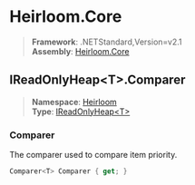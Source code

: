 # Heirloom.Core

> **Framework**: .NETStandard,Version=v2.1  
> **Assembly**: [Heirloom.Core][0]  

## IReadOnlyHeap\<T>.Comparer

> **Namespace**: [Heirloom][0]  
> **Type**: [IReadOnlyHeap\<T>][1]  

### Comparer

The comparer used to compare item priority.

```cs
Comparer<T> Comparer { get; }
```

[0]: ../Heirloom.Core.md
[1]: Heirloom.IReadOnlyHeap[T].md
